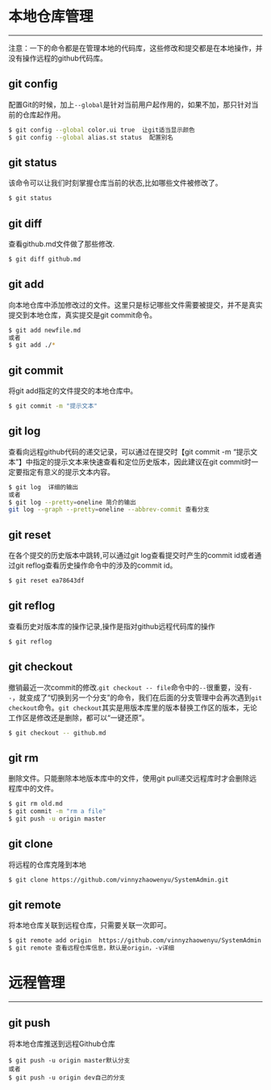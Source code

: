 # 本地仓库管理
---
注意：一下的命令都是在管理本地的代码库，这些修改和提交都是在本地操作，并没有操作远程的github代码库。

## git config
配置Git的时候，加上`--global`是针对当前用户起作用的，如果不加，那只针对当前的仓库起作用。
```bash
$ git config --global color.ui true  让git适当显示颜色
$ git config --global alias.st status  配置别名
```

## git status 
该命令可以让我们时刻掌握仓库当前的状态,比如哪些文件被修改了。
```bash
$ git status
```

## git diff 
查看github.md文件做了那些修改.
```bash
$ git diff github.md
```

## git add
向本地仓库中添加修改过的文件。这里只是标记哪些文件需要被提交，并不是真实提交到本地仓库，真实提交是git commit命令。
```bash
$ git add newfile.md    
或者    
$ git add ./*   
```

## git commit
将git add指定的文件提交的本地仓库中。
```bash
$ git commit -m "提示文本"
```

## git log
查看向远程github代码的递交记录，可以通过在提交时【git commit -m “提示文本”】中指定的提示文本来快速查看和定位历史版本，因此建议在git commit时一定要指定有意义的提示文本内容。
```bash
$ git log  详细的输出   
或者   
$ git log --pretty=oneline 简介的输出   
git log --graph --pretty=oneline --abbrev-commit 查看分支
```
## git reset
在各个提交的历史版本中跳转,可以通过git log查看提交时产生的commit id或者通过git reflog查看历史操作命令中的涉及的commit id。
```bash
$ git reset ea78643df
```

## git reflog
查看历史对版本库的操作记录,操作是指对github远程代码库的操作
```bash
$ git reflog
```

## git checkout
撤销最近一次commit的修改.`git checkout -- file`命令中的`--`很重要，没有`--`，就变成了“切换到另一个分支”的命令，我们在后面的分支管理中会再次遇到`git checkout`命令。`git checkout`其实是用版本库里的版本替换工作区的版本，无论工作区是修改还是删除，都可以“一键还原”。
```bash
$ git checkout -- github.md
```

## git rm
删除文件。只能删除本地版本库中的文件，使用git pull递交远程库时才会删除远程库中的文件。
```bash
$ git rm old.md
$ git commit -m "rm a file"
$ git push -u origin master
```


## git clone
将远程的仓库克隆到本地
```bash
$ git clone https://github.com/vinnyzhaowenyu/SystemAdmin.git
```

## git remote
将本地仓库关联到远程仓库，只需要关联一次即可。
```bash
$ git remote add origin  https://github.com/vinnyzhaowenyu/SystemAdmin.git
$ git remote 查看远程仓库信息，默认是origin，-v详细
```


# 远程管理
---
## git push
将本地仓库推送到远程Github仓库
```
$ git push -u origin master默认分支   
或者   
$ git push -u origin dev自己的分支   
```





